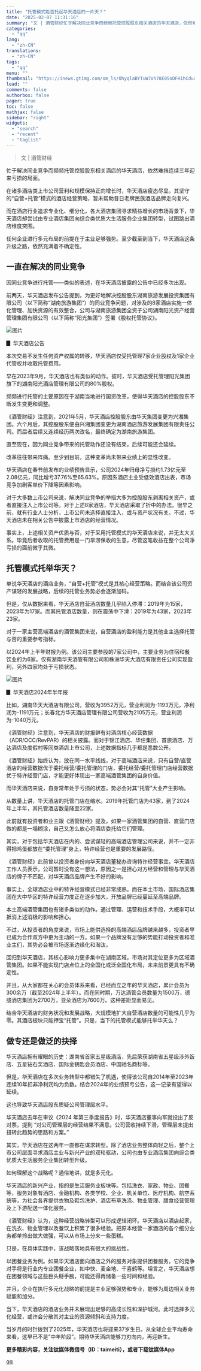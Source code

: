 ```yaml
---
title: "托管模式能否托起华天酒店的一片天？"
date: "2025-02-07 11:31:16"
summary: "文 | 酒管财经忙于解决同业竞争而频频托管控股股东相关酒店的华天酒店，依然难挡连续三年迎来亏损的局面..."
categories:
  - "qq"
lang:
  - "zh-CN"
translations:
  - "zh-CN"
tags:
  - "qq"
menu: ""
thumbnail: "https://inews.gtimg.com/om_ls/OhyqlaBYTuW7oh78E05oDFH1hCduxNZEgUHMVUSxfFE38AA_640360/0"
lead: ""
comments: false
authorbox: false
pager: true
toc: false
mathjax: false
sidebar: "right"
widgets:
  - "search"
  - "recent"
  - "taglist"
---
```


> 文 | 酒管财经

忙于解决同业竞争而频频托管控股股东相关酒店的华天酒店，依然难挡连续三年迎来亏损的局面。

在诸多酒店类上市公司营利和规模保持正向增长时，华天酒店疲态尽显。其坚守的“自营+托管”模式的酒店经营策略，暂未帮助昔日老牌民族酒店品牌走向复兴。

而在酒店行业追求专业化、细分化，各大酒店集团寻求精益增长的市场背景下，华天酒店却尝试由专业酒店集团向综合类优质大生活服务企业集团转型，试图跳出酒店维度突围。

任何企业进行多元布局的前提在于主业足够强势。至少截至到当下，华天酒店这条升级之路，依然充满着不确定性。

一直在解决的同业竞争
----------

因同业竞争进行托管——类似的表述，在华天酒店披露的公告中已经多次出现。

前两天，华天酒店发布公告提到，为更好地解决控股股东湖南旅游发展投资集团有限公司（以下简称“湖南旅游集团”）的同业竞争问题，对涉及的8家酒店实施一体化管理、加快资源的有效整合，公司与湖南旅游集团全资子公司湖南阳光资产经营管理集团有限公司（以下简称“阳光集团”）签署《股权托管协议》。

![图片](https://inews.gtimg.com/om_bt/Ovx5jkeaaD_7VmsYcMXq655y-CXTDzRCF7ySa3Dtf7JsIAA/641)

▊ 华天酒店公告

本次交易不发生任何资产权属的转移，华天酒店仅受托管理7家企业股权及1家企业代管权并收取托管费用。

早在2023年9月，华天酒店也有类似的动作。彼时，华天酒店受托管理阳光集团旗下的湖南阳光酒店管理有限公司的80%股权。

频频进行托管的主要原因在于湖南当地进行国资改革，使得华天酒店的控股股东不断发生变更和调整。

《酒管财经》注意到，2021年5月，华天酒店控股股东由华天集团变更为兴湘集团。六个月后，其控股股东便由兴湘集团变更为湖南酒店旅游发展集团有限责任公司。而后者后续又连续经历两次改名，最终确定为湖南旅游集团。

直至现在，因为同业竞争带来的托管动作还没有结束，后续可能还会延续。

改革往往带来阵痛。至少到目前，这种变革尚未带来业绩上的显性改变。

华天酒店在春节前发布的业绩预告显示，公司2024年归母净亏损约1.73亿元至2.08亿元，同比增亏37.76%至65.63%。原因系酒店主业受低效酒店出表，市场竞争加剧客单价下降等因素影响。

对于大多数上市公司来说，解决同业竞争的举措大多为控股股东剥离相关资产，或者直接注入上市公司等。对于上述8家酒店，华天酒店采取了折中的办法。很早之前，就有行业人士分析，上市公司未选择直接注入，或与资产状况有关。不过，华天酒店未在相关公告中披露上市酒店的经营情况。

事实上，上述相关资产优质与否，对于采用托管模式的华天酒店来说，并无太大关系。毕竟后者收取的托管费用是一门旱涝保收的生意，尽管这笔收益在整个公司净亏损的面前微乎其微。

托管模式托举华天？
---------

单说华天酒店的酒店业务，“自营+托管”模式是其核心经营策略。而结合该公司资产谋轻的发展战略，后续的托管业务势必会逐渐加码。

但是，仅从数据来看，华天酒店自营酒店数量几乎陷入停滞：2019年为15家，2023年为17家。而其托管酒店数量，则在震荡中下滑：2019年为43家，2023年23家。

对于一家主营高端酒店的酒管集团来说，自营酒店的盈利能力是其他业主选择托管与否的重要参考指标。

以2024年上半年财报为例。该公司主要参股的7家公司中，主要业务为住宿和餐饮业的为6家。仅有湖南华天酒管有限公司和株洲华天大酒店有限责任公司实现盈利，另外四家均处于亏损状态。

![图片](https://inews.gtimg.com/om_bt/OEkRIc6VyJtYY8o74lDNRynjovz6eACXDmvT2sDBEVsl0AA/641)

▊ 华天酒店2024年半年报

比如，湖南华天大酒店有限公司，营收为3952万元，营业利润为-1193万元，净利润为-1191万元；长春北方华天酒店管理有限公司营收为2105万元，营业利润为-1040万元。

《酒管财经》注意到，华天酒店的财报鲜有对酒店核心经营数据（ADR/OCC/RevPAR）的相关披露。而对于锦江酒店、华住集团、首旅酒店、万达酒店及度假村等同类酒店上市公司，上述数据指标几乎都是悉数公开。

《酒管财经》始终认为，放在同一水平线线，对于高端酒店来说，只有自营/直营酒店的经营数据优于委托经营/委托管理的门店，委托经营/委托管理门店经营数据优于特许经营门店，才能更好体现出一家高端酒管集团的自身价值。

而华天酒店来说，自身常年处于亏损的状态，势必会对其“托管”大业产生影响。

从数量上讲，华天酒店的托管门店在缩水。2019年托管门店为43家，到了2024年上半年，其托管酒店数量降至22家。

此前就有投资者和业主跟《酒管财经》提及，如果一家酒管集团的自营、直营门店做的都是一塌糊涂，自己又怎么放心将酒店委托给它们管理。

其实，对于包括华天酒店在内的、尝试谋轻的高端酒店管理公司来说，并不一定非得把鸡蛋都放在“委托管理”身上，特许经营也是重要的发展路径。

《酒管财经》此前曾以投资者身份向华天酒店董秘办咨询特许经营事宜。华天酒店工作人员表示，公司暂时没有这一想法，原因之一是担心对方经营和管理与华天酒店的牌子不匹配，对华天酒店品牌产生不好的影响。

事实上，全球酒店业中的特许经营模式已经非常成熟。而在本土市场，国际酒店集团在大中华区的特许经营力度正在逐步加大，开放品牌已经蔓延至高端品牌。

本土高端酒管集团也有诸多类似的动作。通过管理、运营和技术手段，大概率可以抵消上述消极的影响和担心。

不过，从投资者的角度来说，市场上能供选择的高端酒店品牌越来越多，投资者早已成为合作双方中更为主动的一方。如果一个品牌没有足够的势能打动投资者和准业主们，其势必会被市场逐渐边缘化和淘汰。

回归到华天酒店，其核心影响力更多集中在湖南区域，市场对其定位更多为区域酒管集团。如果不能实现门店点位上的全国化或泛全国化布局，未来前景更具有不确定性。

并且，从大家都在关心的会员体系来看，已经而立之年的华天酒店，累计会员为300余万（截至2024年上半年）。而在同时期，万达酒管会员数量为1500万，德胧酒店集团为2700万，亚朵酒店为7600万。这种差距显而易见。

结合华天酒店的财务状况和发展战略，大规模地扩大自营酒店数量的可能性几乎为零。其酒店板块只能押宝“托管”。只是，当下的托管模式能够托举华天么？

**做专还是做泛的抉择**
-------------

华天酒店拥有耀眼的历史：湖南省首家五星级酒店，先后荣获湖南省五星级涉外饭店、五星钻石奖酒店、国际金钥匙会员酒店、中国驰名商标等。

但是，华天酒店在多次业务转型中都错失了机遇，使得该公司自2014年至2023年连续10年扣非净利润均为负数。结合2024年的业绩预亏公告，这一记录有望得以延续。

这也导致华天酒店股东质疑公司管理层水平。

华天酒店去年在审议《2024 年第三季度报告》时，华天酒店董事向军就投出了反对票，提到 “对公司管理层的经营结果不满意。公司营收持续下滑，管理层未提出扭转此趋势的思路和方案。”

其实，华天酒店在这两年一直都在谋求转型。除了酒店业务整体向轻之后，整个上市公司层面寻求酒店主业与新兴产业的双轮驱动，公司也由专业酒店集团向综合类优质大生活服务企业集团转型升级。

如何理解这个战略呢？通俗地讲，就是多元化。

华天酒店的新兴产业，指的是生活服务业板块等。包括洗衣、家政、物业、团餐等，服务对象有酒店、金融机构、各类学校、企业、机关单位、医疗机构、航空系统等，为社会各界提供衣物及鞋包洗护、酒店布草洗涤、物业管理、膳食经营管理及上下游配送一体化服务。

《酒管财经》认为，这种经营战略转型可以形成逻辑闭环。华天酒店以酒店起家，在洗衣、物业管理以及餐饮上积累了很多经验。把原本经营一家酒店的各个细分业务都单拎出做大做强，可以从市场上分来一些蛋糕。

只是，在具体实践中，该战略落地具有很大的挑战性。

以团餐业务为例。如果华天酒店面向酒店之外的服务对象提供团餐服务，它的竞争对手将是行业内专业团餐企业，如中快、麦金地、千喜鹤等。坦言之，华天酒店想在团餐领域与这些巨头掰手腕，可能还得再储备一些时间和经验。

并且，企业在执行多元化战略的前提是主业足够强势和专业，能够为周边相关业务赋能和加分。

当下，华天酒店的酒店业务并未展现出足够的高成长性和深护城河。此时选择多元化经营，或许会分散其对主业的资源倾斜和支持力度。

当岁月的时针拨到了2025年，华天酒店也将迎来37岁生日。从全球企业平均寿命来看，这早已不是“中年阶段”。期待华天酒店能够刀刃向内，再迎新生。

**更多精彩内容，关注钛媒体微信号（ID：taimeiti），或者下载钛媒体App**

[qq](https://new.qq.com/rain/a/20250207A03DLK00)
